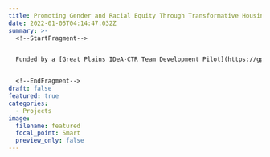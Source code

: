 ```yaml
---
title: Promoting Gender and Racial Equity Through Transformative Housing Policies
date: 2022-01-05T04:14:47.032Z
summary: >-
  <!--StartFragment-->


  Funded by a [Great Plains IDeA-CTR Team Development Pilot](https://gpctr.unmc.edu/funding/pilot-grants/) grant, this project examines the connections between domestic and intimate partner violence, eviction, and racial disparities in Omaha through the development of unique data including information on eviction and criminal justice system involvement. We aim to bring together partners from across governmental agencies, community-based non-profits, and mental health clinics to work holistically toward a data-driven, trauma-informed, restorative-justice approach to housing policies. Investigators include an inter-university and interdisciplinary team from UNO’s Juvenile Justice Institute: [Anne Hobbs, J.D., Ph.D.,](https://www.unomaha.edu/college-of-public-affairs-and-community-service/juvenile-justice-institute/about-us/anne-hobbs.php) as well as criminology and criminal justice: [Tara Richards, Ph.D.](https://www.unomaha.edu/college-of-public-affairs-and-community-service/criminology-and-criminal-justice/about-us/tara-richards.php) (UNO), psychiatry: [Michelle Roley-Roberts, Ph.D.](https://medschool.creighton.edu/faculty-directory-profile/2897/michelle-roley-roberts) (Creighton University), and sociology: [Pierce Greenberg, Ph.D.](https://www.creighton.edu/faculty-directory-profile/1764/pierce-greenberg) (Creighton University). UNO SCCJ doctoral students, [Brian Gildea](https://www.unomaha.edu/college-of-public-affairs-and-community-service/criminology-and-criminal-justice/about-us/brian.gildea.php) and Michaela Goldsmith, serve as the graduate research assistants for the project.


  <!--EndFragment-->
draft: false
featured: true
categories:
  - Projects
image:
  filename: featured
  focal_point: Smart
  preview_only: false
---
```

